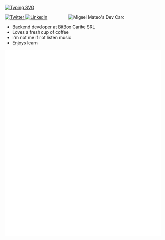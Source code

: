[![Typing SVG](https://readme-typing-svg.demolab.com?font=Roboto&pause=1000&center=true&width=435&lines=Hi+%F0%9F%91%8B%2C+I'm+Miguel+Angel+Mateo+Tavarez)](https://git.io/typing-svg)
<div align="left">
  <a target="_blank" href="https://twitter.com/MiguelMateoT">
    <img
      src="https://img.shields.io/twitter/follow/omBratteng?label=Twitter&logo=twitter&style=flat-square&color=1da1f2&logoColor=ffffff"
      alt="Twitter"
    />
  </a>
  <a href="https://www.linkedin.com/in/miguelangelmateotavarez/">
    <img
      src="https://img.shields.io/static/v1?logo=linkedin&style=flat-square&color=0072b1&label=LinkedIn&message=%E2%98%86"
      alt="LinkedIn"
    />
  </a>
  <a 
   href="https://app.daily.dev/MiguelMateot">
  <img src="https://api.daily.dev/devcards/d1a761016ef94813811480b4d08390c4.png?r=8zc" 
       width="300"
       align="right"
       alt="Miguel Mateo's Dev Card"/>
</a>
</div>

- Backend developer at BitBox Caribe SRL
- Loves a fresh cup of coffee
- I'm not me if not listen music
- Enjoys learn


![Metrics](/github-metrics.svg)
